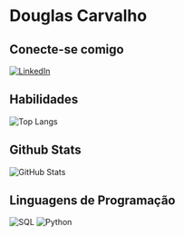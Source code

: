 # Douglas Carvalho


## Conecte-se comigo
[![LinkedIn](https://img.shields.io/badge/LinkedIn-000?style=for-the-badge&logo=linkedin&logoColor=0E76A8)]([https://www.linkedin.com/douglascarvalho07/])

## Habilidades
![Top Langs](https://github-readme-stats-git-masterrstaa-rickstaa.vercel.app/api/top-langs/?username=dougcarvalho07&bg_color=000&border_color=30A3DC&title_color=E94D5F&text_color=FFF)


## Github Stats
![GitHub Stats](https://github-readme-stats.vercel.app/api?username=dougcarvalho07&theme=transparent&bg_color=000&border_color=30A3DC&show_icons=true&icon_color=30A3DC&title_color=E94D5F&text_color=FFF)


## Linguagens de Programação

![SQL](https://img.shields.io/badge/Sql-000?style=for-the-badge&logo=sql)
![Python](https://img.shields.io/badge/Python-000?style=for-the-badge&logo=python)

##
